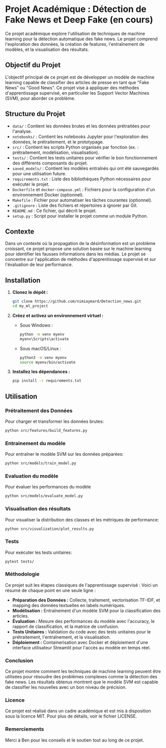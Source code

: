 # Projet Académique : Détection de Fake News  et Deep Fake (en cours)

Ce projet académique explore l'utilisation de techniques de machine learning pour la détection automatique des fake news. Le projet comprend l'exploration des données, la création de features, l'entraînement de modèles, et la visualisation des résultats. 

## Objectif du Projet

L'objectif principal de ce projet est de développer un modèle de machine learning capable de classifier des articles de presse en tant que "Fake News" ou "Good News". Ce projet vise à appliquer des méthodes d'apprentissage supervisé, en particulier les Support Vector Machines (SVM), pour aborder ce problème.

## Structure du Projet

- `data/` : Contient les données brutes et les données prétraitées pour l'analyse.
- `notebooks/` : Contient les notebooks Jupyter pour l'exploration des données, le prétraitement, et le prototypage.
- `src/` : Contient les scripts Python organisés par fonction (ex. : prétraitement, modélisation, visualisation).
- `tests/` : Contient les tests unitaires pour vérifier le bon fonctionnement des différents composants du projet.
- `saved_models/` : Contient les modèles entraînés qui ont été sauvegardés pour une utilisation future.
- `requirements.txt` : Liste des bibliothèques Python nécessaires pour exécuter le projet.
- `Dockerfile` et `docker-compose.yml` : Fichiers pour la configuration d'un environnement Docker (optionnel).
- `Makefile` : Fichier pour automatiser les tâches courantes (optionnel).
- `.gitignore` : Liste des fichiers et répertoires à ignorer par Git.
- `README.md` : Ce fichier, qui décrit le projet.
- `setup.py` : Script pour installer le projet comme un module Python.

## Contexte

Dans un contexte où la propagation de la désinformation est un problème croissant, ce projet propose une solution basée sur le machine learning pour identifier les fausses informations dans les médias. Le projet se concentre sur l'application de méthodes d'apprentissage supervisé et sur l'évaluation de leur performance.

## Installation

1. **Clonez le dépôt :**
    ```bash
    git clone https://github.com/nimiaymard/Detection_news.git
    cd my_ml_project
    ```

2. **Créez et activez un environnement virtuel :**
   - Sous Windows :
     ```bash
     python -m venv myenv
     myenv\Scripts\activate
     ```
   - Sous macOS/Linux :
     ```bash
     python3 -m venv myenv
     source myenv/bin/activate
     ```

3. **Installez les dépendances :**
    ```bash
    pip install -r requirements.txt
    ```

## Utilisation

### Prétraitement des Données
Pour charger et transformer les données brutes:
```bash
python src/features/build_features.py
```

### Entrainement du modèle
Pour entraîner le modèle SVM sur les données préparées:
```bash
python src/models/train_model.py
```
### Evaluation du modèle
Pour évaluer les performances du modèle 
```bash
python src/models/evaluate_model.py
```
### Visualisation des résultats
Pour visualiser la distribution des classes et les métriques de performance:
```bash
python src/visualization/plot_results.py
```
### Tests
Pour exécuter les tests unitaires:
```bash
pytest tests/
```

### Méthodologie
Ce projet suit les étapes classiques de l'apprentissage supervisé :
Voici un résumé de chaque point en une seule ligne :

- **Préparation des Données :** Collecte, traitement, vectorisation TF-IDF, et mapping des données textuelles en labels numériques.
- **Modélisation :** Entraînement d'un modèle SVM pour la classification des articles.
- **Évaluation :** Mesure des performances du modèle avec l'accuracy, le rapport de classification, et la matrice de confusion.
- **Tests Unitaires :** Validation du code avec des tests unitaires pour le prétraitement, l'entraînement, et la visualisation.
- **Déploiement :** Containerisation avec Docker et déploiement d'une interface utilisateur Streamlit pour l'accès au modèle en temps réel.

### Conclusion
Ce projet montre comment les techniques de machine learning peuvent être utilisées pour résoudre des problèmes complexes comme la détection des fake news. Les résultats obtenus montrent que le modèle SVM est capable de classifier les nouvelles avec un bon niveau de précision.

### Licence
Ce projet est réalisé dans un cadre académique et est mis à disposition sous la licence MIT. Pour plus de détails, voir le fichier LICENSE.

### Remerciements
Merci à Ben pour les conseils et le soutien tout au long de ce projet.



